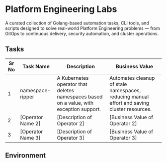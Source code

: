 # Platform Engineering Labs
A curated collection of Golang-based automation tasks, CLI tools, and scripts designed to solve real-world Platform Engineering problems — from GitOps to continuous delivery, security automation, and cluster operations.



 ## Tasks

| Sr No | Task Name         | Description                                    | Business Value                            |
|-------|-----------------------|------------------------------------------------|-------------------------------------------|
| 1     | namespace-ripper      | A Kubernetes operator that deletes namespaces based on a value, with exception support. | Automates cleanup of stale namespaces, reducing manual effort and saving cluster resources. |
| 2     | [Operator Name 2]      | [Description of Operator 2]                                          | [Business Value of Operator 2]                                                |
| 3     | [Operator Name 3]      | [Description of Operator 3]                                          | [Business Value of Operator 3]                                                |


## Environment
